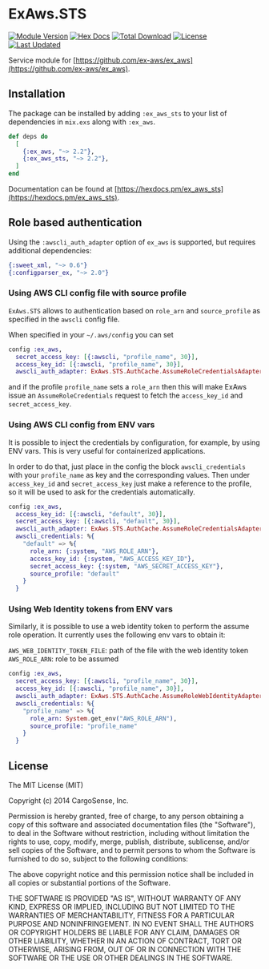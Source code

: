 # ExAws.STS

[![Module Version](https://img.shields.io/hexpm/v/ex_aws_sts.svg)](https://hex.pm/packages/ex_aws_sts)
[![Hex Docs](https://img.shields.io/badge/hex-docs-lightgreen.svg)](https://hexdocs.pm/ex_aws_sts/)
[![Total Download](https://img.shields.io/hexpm/dt/ex_aws_sts.svg)](https://hex.pm/packages/ex_aws_sts)
[![License](https://img.shields.io/hexpm/l/ex_aws_sts.svg)](https://github.com/ex-aws/ex_aws_sts/blob/master/LICENSE)
[![Last Updated](https://img.shields.io/github/last-commit/ex-aws/ex_aws_sts.svg)](https://github.com/ex-aws/ex_aws_sts/commits/master)

Service module for [https://github.com/ex-aws/ex_aws](https://github.com/ex-aws/ex_aws).

## Installation

The package can be installed by adding `:ex_aws_sts` to your list of dependencies in `mix.exs` along with `:ex_aws`.

```elixir
def deps do
  [
    {:ex_aws, "~> 2.2"},
    {:ex_aws_sts, "~> 2.2"},
  ]
end
```

Documentation can be found at [https://hexdocs.pm/ex_aws_sts](https://hexdocs.pm/ex_aws_sts).

## Role based authentication

Using the `:awscli_auth_adapter` option of `ex_aws` is supported, but requires additional dependencies:

```elixir
{:sweet_xml, "~> 0.6"}
{:configparser_ex, "~> 2.0"}
```

### Using AWS CLI config file with source profile

`ExAws.STS` allows to authentication based on `role_arn` and `source_profile` as specified in the `awscli` config file.

When specified in your `~/.aws/config` you can set 
 
```elixir
config :ex_aws,
  secret_access_key: [{:awscli, "profile_name", 30}],
  access_key_id: [{:awscli, "profile_name", 30}],
  awscli_auth_adapter: ExAws.STS.AuthCache.AssumeRoleCredentialsAdapter
```

and if the profile `profile_name` sets a `role_arn` then this will make ExAws
issue an `AssumeRoleCredentials` request to fetch the `access_key_id`
and `secret_access_key`.

### Using AWS CLI config from ENV vars

It is possible to inject the credentials by configuration, for example, by using ENV vars. This is very useful for containerized applications.

In order to do that, just place in the config the block `awscli_credentials` with your `profile_name` as key and the corresponding values. Then under `access_key_id` and `secret_access_key` just make a reference to the profile, so it will be used to ask for the credentials automatically.

```elixir
config :ex_aws,
  access_key_id: [{:awscli, "default", 30}],
  secret_access_key: [{:awscli, "default", 30}],
  awscli_auth_adapter: ExAws.STS.AuthCache.AssumeRoleCredentialsAdapter,
  awscli_credentials: %{
    "default" => %{
      role_arn: {:system, "AWS_ROLE_ARN"},
      access_key_id: {:system, "AWS_ACCESS_KEY_ID"},
      secret_access_key: {:system, "AWS_SECRET_ACCESS_KEY"},
      source_profile: "default"
    }
  }
```

### Using Web Identity tokens from ENV vars

Similarly, it is possible to use a web identity token to perform the assume role operation. It currently uses the following env vars to obtain it:

`AWS_WEB_IDENTITY_TOKEN_FILE`: path of the file with the web identity token
`AWS_ROLE_ARN`: role to be assumed

```elixir
config :ex_aws,
  secret_access_key: [{:awscli, "profile_name", 30}],
  access_key_id: [{:awscli, "profile_name", 30}],
  awscli_auth_adapter: ExAws.STS.AuthCache.AssumeRoleWebIdentityAdapter,
  awscli_credentials: %{
    "profile_name" => %{
      role_arn: System.get_env("AWS_ROLE_ARN"),
      source_profile: "profile_name"
    }
  }
```

## License

The MIT License (MIT)

Copyright (c) 2014 CargoSense, Inc.

Permission is hereby granted, free of charge, to any person obtaining a copy
of this software and associated documentation files (the "Software"), to deal
in the Software without restriction, including without limitation the rights
to use, copy, modify, merge, publish, distribute, sublicense, and/or sell
copies of the Software, and to permit persons to whom the Software is
furnished to do so, subject to the following conditions:

The above copyright notice and this permission notice shall be included in
all copies or substantial portions of the Software.

THE SOFTWARE IS PROVIDED "AS IS", WITHOUT WARRANTY OF ANY KIND, EXPRESS OR
IMPLIED, INCLUDING BUT NOT LIMITED TO THE WARRANTIES OF MERCHANTABILITY,
FITNESS FOR A PARTICULAR PURPOSE AND NONINFRINGEMENT. IN NO EVENT SHALL THE
AUTHORS OR COPYRIGHT HOLDERS BE LIABLE FOR ANY CLAIM, DAMAGES OR OTHER
LIABILITY, WHETHER IN AN ACTION OF CONTRACT, TORT OR OTHERWISE, ARISING FROM,
OUT OF OR IN CONNECTION WITH THE SOFTWARE OR THE USE OR OTHER DEALINGS IN
THE SOFTWARE.
